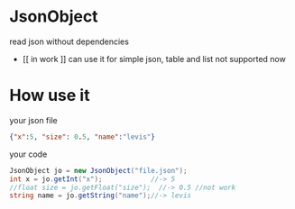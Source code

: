 # JsonObject
read json without dependencies
- [[ in work ]] can use it for simple json, table and list not supported now

# How use it
your json file
```json
{"x":5, "size": 0.5, "name":"levis"}
```
your code
```csharp
JsonObject jo = new JsonObject("file.json");
int x = jo.getInt("x");            //-> 5
//float size = jo.getFloat("size");  //-> 0.5 //not work
string name = jo.getString("name");//-> levis
```
